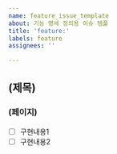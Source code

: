 ```yaml
---
name: feature_issue_template
about: 기능 명세 정의용 이슈 템플
title: 'feature:'
labels: feature
assignees: ''

---
```


## (제목)
### (페이지)
- [ ] 구현내용1
- [ ] 구현내용2
